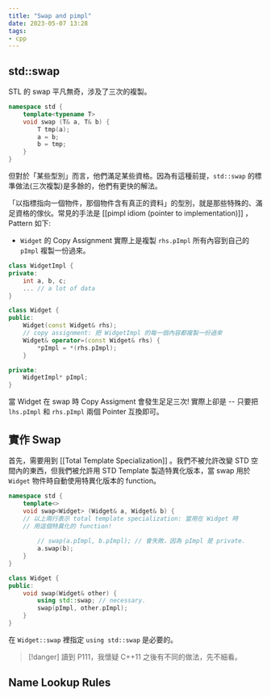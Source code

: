 ```yaml
---
title: "Swap and pimpl"
date: 2023-05-07 13:28
tags:
- cpp
---
```


## std::swap
STL 的 swap 平凡無奇，涉及了三次的複製。
```cpp
namespace std {
    template<typename T>
    void swap (T& a, T& b) {
        T tmp(a);
        a = b;
        b = tmp;
    }
}
```

但對於「某些型別」而言，他們滿足某些資格。因為有這種前提，`std::swap` 的標準做法(三次複製)是多餘的，他們有更快的解法。

「以指標指向一個物件，那個物件含有真正的資料」的型別，就是那些特殊的、滿足資格的傢伙。常見的手法是 [[pimpl idiom (pointer to implementation)]] ，Pattern 如下: 
- `Widget` 的 Copy Assignment 實際上是複製 `rhs.pImpl` 所有內容到自己的 `pImpl` 複製一份過來。
```cpp
class WidgetImpl {
private:
    int a, b, c; 
    ... // a lot of data
}

class Widget {
public:
    Widget(const Widget& rhs);
    // copy assignment: 把 WidgetImpl 的每一個內容都複製一份過來
    Widget& operator=(const Widget& rhs) {
        *pImpl = *(rhs.pImpl); 
    }

private:
    WidgetImpl* pImpl;
}
```

當 Widget 在 swap 時 Copy Assigment 會發生足足三次! 實際上卻是 -- 只要把 `lhs.pImpl` 和 `rhs.pImpl` 兩個 Pointer 互換即可。

## 實作 Swap 
首先，需要用到 [[Total Template Specialization]] 。我們不被允許改變 STD 空間內的東西，但我們被允許用 STD Template 製造特異化版本，當 swap 用於 `Widget` 物件時自動使用特異化版本的 function。

```cpp
namespace std {
	template<> 
	void swap<Widget> (Widget& a, Widget& b) {
	// 以上兩行表示 total template specialization: 當用在 Widget 時
	// 用這個特異化的 function!
		
		// swap(a.pImpl, b.pImpl); // 會失敗，因為 pImpl 是 private.
		a.swap(b);
	}
}

class Widget {
public:
	void swap(Widget& other) {
		using std::swap; // necessary.
		swap(pImpl, other.pImpl);
	}
}
```

在 `Widget::swap` 裡指定 `using std::swap` 是必要的。

> [!danger]
> 讀到 P111，我懷疑 C++11 之後有不同的做法，先不細看。


## Name Lookup Rules
